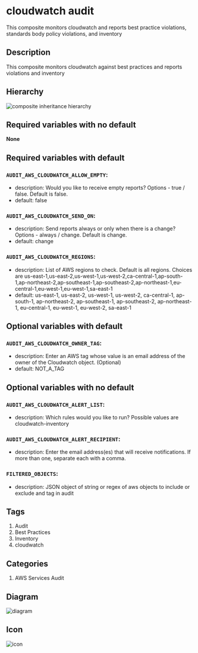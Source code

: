 cloudwatch audit
============================
This composite monitors cloudwatch and reports best practice violations, standards body policy violations, and inventory


## Description
This composite monitors cloudwatch against best practices and reports violations and inventory


## Hierarchy
![composite inheritance hierarchy](https://raw.githubusercontent.com/CloudCoreo/audit-aws-cloudwatch/master/images/hierarchy.png "composite inheritance hierarchy")



## Required variables with no default

**None**


## Required variables with default

### `AUDIT_AWS_CLOUDWATCH_ALLOW_EMPTY`:
  * description: Would you like to receive empty reports? Options - true / false. Default is false.
  * default: false

### `AUDIT_AWS_CLOUDWATCH_SEND_ON`:
  * description: Send reports always or only when there is a change? Options - always / change. Default is change.
  * default: change

### `AUDIT_AWS_CLOUDWATCH_REGIONS`:
  * description: List of AWS regions to check. Default is all regions. Choices are us-east-1,us-east-2,us-west-1,us-west-2,ca-central-1,ap-south-1,ap-northeast-2,ap-southeast-1,ap-southeast-2,ap-northeast-1,eu-central-1,eu-west-1,eu-west-1,sa-east-1
  * default: us-east-1, us-east-2, us-west-1, us-west-2, ca-central-1, ap-south-1, ap-northeast-2, ap-southeast-1, ap-southeast-2, ap-northeast-1, eu-central-1, eu-west-1, eu-west-2, sa-east-1


## Optional variables with default

### `AUDIT_AWS_CLOUDWATCH_OWNER_TAG`:
  * description: Enter an AWS tag whose value is an email address of the owner of the Cloudwatch object. (Optional)
  * default: NOT_A_TAG


## Optional variables with no default

### `AUDIT_AWS_CLOUDWATCH_ALERT_LIST`:
  * description: Which rules would you like to run? Possible values are cloudwatch-inventory

### `AUDIT_AWS_CLOUDWATCH_ALERT_RECIPIENT`:
  * description: Enter the email address(es) that will receive notifications. If more than one, separate each with a comma.

### `FILTERED_OBJECTS`:
  * description: JSON object of string or regex of aws objects to include or exclude and tag in audit

## Tags
1. Audit
1. Best Practices
1. Inventory
1. cloudwatch


## Categories
1. AWS Services Audit


## Diagram
![diagram](https://raw.githubusercontent.com/CloudCoreo/audit-aws-cloudwatch/master/images/diagram.png "diagram")


## Icon
![icon](https://raw.githubusercontent.com/CloudCoreo/audit-aws-cloudwatch/master/images/icon.png "icon")

